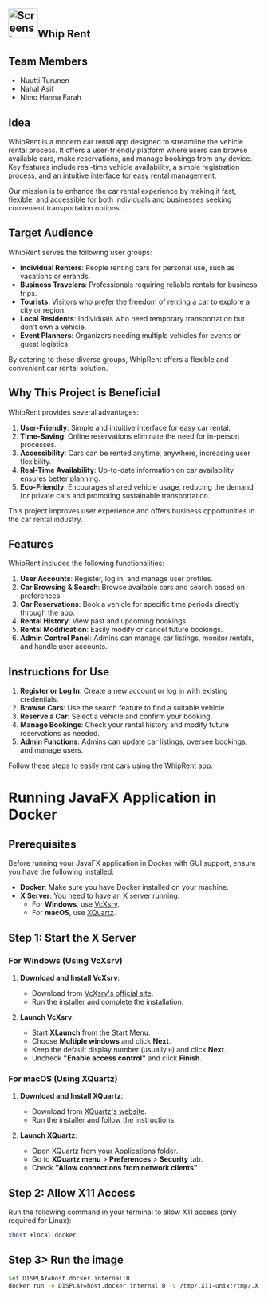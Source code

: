 ## <img width="59" alt="Screenshot 2024-10-07 at 19 37 13" src="https://github.com/user-attachments/assets/c328a489-fee1-44dc-bc29-e08edfd8b203">Whip Rent


## Team Members
- Nuutti Turunen
- Nahal Asif
- Nimo Hanna Farah

## Idea

WhipRent is a modern car rental app designed to streamline the vehicle rental process. It offers a user-friendly platform where users can browse available cars, make reservations, and manage bookings from any device. Key features include real-time vehicle availability, a simple registration process, and an intuitive interface for easy rental management.

Our mission is to enhance the car rental experience by making it fast, flexible, and accessible for both individuals and businesses seeking convenient transportation options.

## Target Audience

WhipRent serves the following user groups:
- **Individual Renters**: People renting cars for personal use, such as vacations or errands.
- **Business Travelers**: Professionals requiring reliable rentals for business trips.
- **Tourists**: Visitors who prefer the freedom of renting a car to explore a city or region.
- **Local Residents**: Individuals who need temporary transportation but don't own a vehicle.
- **Event Planners**: Organizers needing multiple vehicles for events or guest logistics.

By catering to these diverse groups, WhipRent offers a flexible and convenient car rental solution.

## Why This Project is Beneficial

WhipRent provides several advantages:
1. **User-Friendly**: Simple and intuitive interface for easy car rental.
2. **Time-Saving**: Online reservations eliminate the need for in-person processes.
3. **Accessibility**: Cars can be rented anytime, anywhere, increasing user flexibility.
4. **Real-Time Availability**: Up-to-date information on car availability ensures better planning.
5. **Eco-Friendly**: Encourages shared vehicle usage, reducing the demand for private cars and promoting sustainable transportation.

This project improves user experience and offers business opportunities in the car rental industry.

## Features

WhipRent includes the following functionalities:
1. **User Accounts**: Register, log in, and manage user profiles.
2. **Car Browsing & Search**: Browse available cars and search based on preferences.
3. **Car Reservations**: Book a vehicle for specific time periods directly through the app.
4. **Rental History**: View past and upcoming bookings.
5. **Rental Modification**: Easily modify or cancel future bookings.
6. **Admin Control Panel**: Admins can manage car listings, monitor rentals, and handle user accounts.

## Instructions for Use

1. **Register or Log In**: Create a new account or log in with existing credentials.
2. **Browse Cars**: Use the search feature to find a suitable vehicle.
3. **Reserve a Car**: Select a vehicle and confirm your booking.
4. **Manage Bookings**: Check your rental history and modify future reservations as needed.
5. **Admin Functions**: Admins can update car listings, oversee bookings, and manage users.

Follow these steps to easily rent cars using the WhipRent app.


# Running JavaFX Application in Docker

## Prerequisites

Before running your JavaFX application in Docker with GUI support, ensure you have the following installed:

- **Docker**: Make sure you have Docker installed on your machine.
- **X Server**: You need to have an X server running:
  - For **Windows**, use [VcXsrv](https://sourceforge.net/projects/vcxsrv/).
  - For **macOS**, use [XQuartz](https://www.xquartz.org/).

## Step 1: Start the X Server

### For Windows (Using VcXsrv)

1. **Download and Install VcXsrv**:
   - Download from [VcXsrv's official site](https://sourceforge.net/projects/vcxsrv/).
   - Run the installer and complete the installation.

2. **Launch VcXsrv**:
   - Start **XLaunch** from the Start Menu.
   - Choose **Multiple windows** and click **Next**.
   - Keep the default display number (usually `0`) and click **Next**.
   - Uncheck **"Enable access control"** and click **Finish**.

### For macOS (Using XQuartz)

1. **Download and Install XQuartz**:
   - Download from [XQuartz's website](https://www.xquartz.org/).
   - Run the installer and follow the instructions.

2. **Launch XQuartz**:
   - Open XQuartz from your Applications folder.
   - Go to **XQuartz menu** > **Preferences** > **Security** tab.
   - Check **"Allow connections from network clients"**.

## Step 2: Allow X11 Access

Run the following command in your terminal to allow X11 access (only required for Linux):

```bash
xhost +local:docker
````

## Step 3> Run the image

```bash
set DISPLAY=host.docker.internal:0
docker run -e DISPLAY=host.docker.internal:0 -v /tmp/.X11-unix:/tmp/.X11-unix --rm nuuttiboi/project


 
